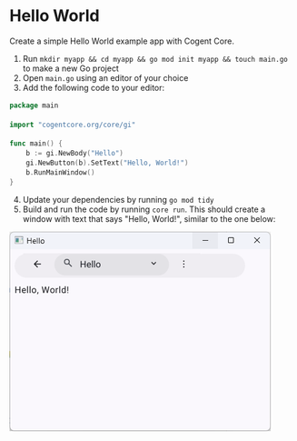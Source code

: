 # Hello World

Create a simple Hello World example app with Cogent Core.

1. Run `mkdir myapp && cd myapp && go mod init myapp && touch main.go` to make a new Go project
2. Open `main.go` using an editor of your choice
3. Add the following code to your editor:

```Go
package main

import "cogentcore.org/core/gi"

func main() {
	b := gi.NewBody("Hello")
	gi.NewButton(b).SetText("Hello, World!")
	b.RunMainWindow()
}
```

4. Update your dependencies by running `go mod tidy`
5. Build and run the code by running `core run`. This should create a window with text that says "Hello, World!", similar to the one below:

![Hello World App](hello-world.png)
